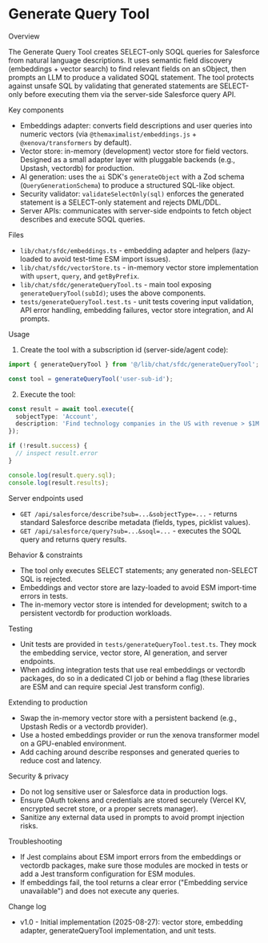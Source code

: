 # Generate Query Tool

Overview

The Generate Query Tool creates SELECT-only SOQL queries for Salesforce from natural language descriptions. It uses semantic field discovery (embeddings + vector search) to find relevant fields on an sObject, then prompts an LLM to produce a validated SOQL statement. The tool protects against unsafe SQL by validating that generated statements are SELECT-only before executing them via the server-side Salesforce query API.

Key components

- Embeddings adapter: converts field descriptions and user queries into numeric vectors (via `@themaximalist/embeddings.js` + `@xenova/transformers` by default).
- Vector store: in-memory (development) vector store for field vectors. Designed as a small adapter layer with pluggable backends (e.g., Upstash, vectordb) for production.
- AI generation: uses the `ai` SDK's `generateObject` with a Zod schema (`QueryGenerationSchema`) to produce a structured SQL-like object.
- Security validator: `validateSelectOnly(sql)` enforces the generated statement is a SELECT-only statement and rejects DML/DDL.
- Server APIs: communicates with server-side endpoints to fetch object describes and execute SOQL queries.

Files

- `lib/chat/sfdc/embeddings.ts` - embedding adapter and helpers (lazy-loaded to avoid test-time ESM import issues).
- `lib/chat/sfdc/vectorStore.ts` - in-memory vector store implementation with `upsert`, `query`, and `getByPrefix`.
- `lib/chat/sfdc/generateQueryTool.ts` - main tool exposing `generateQueryTool(subId)`; uses the above components.
- `tests/generateQueryTool.test.ts` - unit tests covering input validation, API error handling, embedding failures, vector store integration, and AI prompts.

Usage

1. Create the tool with a subscription id (server-side/agent code):

```ts
import { generateQueryTool } from '@/lib/chat/sfdc/generateQueryTool';

const tool = generateQueryTool('user-sub-id');
```

2. Execute the tool:

```ts
const result = await tool.execute({
  sobjectType: 'Account',
  description: 'Find technology companies in the US with revenue > $1M'
});

if (!result.success) {
  // inspect result.error
}

console.log(result.query.sql);
console.log(result.results);
```

Server endpoints used

- `GET /api/salesforce/describe?sub=...&sobjectType=...` - returns standard Salesforce describe metadata (fields, types, picklist values).
- `GET /api/salesforce/query?sub=...&soql=...` - executes the SOQL query and returns query results.

Behavior & constraints

- The tool only executes SELECT statements; any generated non-SELECT SQL is rejected.
- Embeddings and vector store are lazy-loaded to avoid ESM import-time errors in tests.
- The in-memory vector store is intended for development; switch to a persistent vectordb for production workloads.

Testing

- Unit tests are provided in `tests/generateQueryTool.test.ts`. They mock the embedding service, vector store, AI generation, and server endpoints.
- When adding integration tests that use real embeddings or vectordb packages, do so in a dedicated CI job or behind a flag (these libraries are ESM and can require special Jest transform config).

Extending to production

- Swap the in-memory vector store with a persistent backend (e.g., Upstash Redis or a vectordb provider).
- Use a hosted embeddings provider or run the xenova transformer model on a GPU-enabled environment.
- Add caching around describe responses and generated queries to reduce cost and latency.

Security & privacy

- Do not log sensitive user or Salesforce data in production logs.
- Ensure OAuth tokens and credentials are stored securely (Vercel KV, encrypted secret store, or a proper secrets manager).
- Sanitize any external data used in prompts to avoid prompt injection risks.

Troubleshooting

- If Jest complains about ESM import errors from the embeddings or vectordb packages, make sure those modules are mocked in tests or add a Jest transform configuration for ESM modules.
- If embeddings fail, the tool returns a clear error ("Embedding service unavailable") and does not execute any queries.

Change log

- v1.0 - Initial implementation (2025-08-27): vector store, embedding adapter, generateQueryTool implementation, and unit tests.
